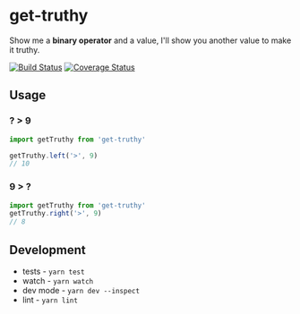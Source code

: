 # get-truthy

Show me a **binary operator** and a value, I'll show you another value to make it truthy.

[![Build Status](https://travis-ci.org/reergymerej/get-truthy.svg?branch=master)](https://travis-ci.org/reergymerej/get-truthy)
[![Coverage Status](https://coveralls.io/repos/github/reergymerej/get-truthy/badge.svg?branch=master)](https://coveralls.io/github/reergymerej/get-truthy?branch=master)
## Usage


### ? > 9

```js
import getTruthy from 'get-truthy'

getTruthy.left('>', 9)
// 10
```


### 9 > ?

```js
import getTruthy from 'get-truthy'
getTruthy.right('>', 9)
// 8
```



## Development

* tests - `yarn test`
* watch - `yarn watch`
* dev mode - `yarn dev --inspect`
* lint - `yarn lint`



